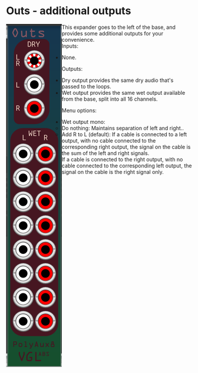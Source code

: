 # Outs - additional outputs

<img src="Outs.png" align="left">

This expander goes to the left of the base, and provides some additional outputs for your convenience.  
Inputs:
<ul>
<li>None.  
</ul>

Outputs: 
- Dry output provides the same dry audio that's passed to the loops.
- Wet output provides the same wet output available from the base, split into all 16 channels.  

Menu options:
- Wet output mono:
	- Do nothing: Maintains separation of left and right..
	- Add R to L (default): If a cable is connected to a left output, with no cable connected to the corresponding right output, the signal on the cable is the sum of the left and right signals.  
	  If a cable is connected to the right output, with no cable connected to the corresponding left output, the signal on the cable is the right signal only.

